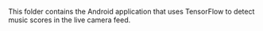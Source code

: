 This folder contains the Android application that uses TensorFlow to detect music scores in the live camera feed.